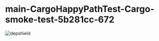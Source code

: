 # main-CargoHappyPathTest-Cargo-smoke-test-5b281cc-672

![depshield](https://staging.depshield.sonatype.org/badges/depshield-staging/main-CargoHappyPathTest-Cargo-smoke-test-5b281cc-672/depshield.svg)